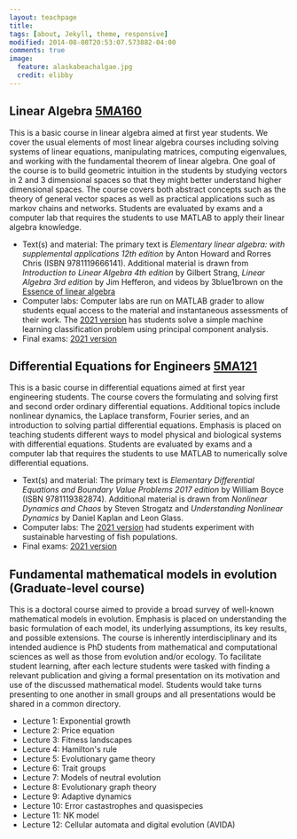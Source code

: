 ```yaml
---
layout: teachpage
title: 
tags: [about, Jekyll, theme, responsive]
modified: 2014-08-08T20:53:07.573882-04:00
comments: true
image:
  feature: alaskabeachalgae.jpg
  credit: elibby
---
```



## Linear Algebra [5MA160](https://www.umu.se/utbildning/kursplan/5ma160/) 

This is a basic course in linear algebra aimed at first year students. We cover the usual elements of most linear algebra courses including solving systems of linear equations, manipulating matrices, computing eigenvalues, and working with the fundamental theorem of linear algebra. One goal of the course is to build geometric intuition in the students by studying vectors in 2 and 3 dimensional spaces so that they might better understand higher dimensional spaces. The course covers both abstract concepts such as the theory of general vector spaces as well as practical applications such as markov chains and networks. Students are evaluated by exams and a computer lab that requires the students to use MATLAB to apply their linear algebra knowledge.
* Text(s) and material: The primary text is *Elementary linear algebra: with supplemental applications 12th edition* by Anton Howard and Rorres Chris (ISBN 9781119666141). Additional material is drawn from *Introduction to Linear Algebra 4th edition* by Gilbert Strang, *Linear Algebra 3rd edition* by Jim Hefferon, and videos by 3blue1brown on the [Essence of linear algebra](https://www.3blue1brown.com/essence-of-linear-algebra-page)
* Computer labs: Computer labs are run on MATLAB grader to allow students equal access to the material and instantaneous assessments of their work. The [2021 version](/images/LinearAlgebraComputerLab2021Beeline.html) has students solve a simple machine learning classification problem using principal component analysis.
* Final exams: [2021 version](/images/FinalExamLinearAlgebra2021.pdf)

## Differential Equations for Engineers [5MA121](https://www.umu.se/utbildning/kursplan/5ma121/) 

This is a basic course in differential equations aimed at first year engineering students. 
The course covers the formulating and solving first and second order ordinary differential equations. Additional topics include nonlinear dynamics, the Laplace transform, Fourier series, and an introduction to solving partial differential equations. Emphasis is placed on teaching students different ways to model physical and biological systems with differential equations. Students are evaluated by exams and a computer lab that requires the students to use MATLAB to numerically solve differential equations.

* Text(s) and material: The primary text is *Elementary Differential Equations and Boundary Value Problems 2017 edition* by William Boyce (ISBN 9781119382874). Additional material is drawn from *Nonlinear Dynamics and Chaos* by Steven Strogatz and *Understanding Nonlinear Dynamics* by Daniel Kaplan and Leon Glass.
* Computer labs: The [2021 version](/images/DEComputerLab2021Beeline.html) had students experiment with sustainable harvesting of fish populations. 
* Final exams: [2021 version](/images/FinalExamDE2021.pdf)


## Fundamental mathematical models in evolution (Graduate-level course)

This is a doctoral course aimed to provide a broad survey of well-known mathematical models in evolution. Emphasis is placed on understanding the basic formulation of each model, its underlying assumptions, its key results, and possible extensions. The course is inherently interdisciplinary and its intended audience is PhD students from mathematical and computational sciences as well as those from evolution and/or ecology. To facilitate student learning, after each lecture students were tasked with finding a relevant publication and giving a formal presentation on its motivation and use of the discussed mathematical model. Students would take turns presenting to one another in small groups and all presentations would be shared in a common directory.
* Lecture 1: Exponential growth 
* Lecture 2: Price equation
* Lecture 3: Fitness landscapes
* Lecture 4: Hamilton's rule
* Lecture 5: Evolutionary game theory
* Lecture 6: Trait groups
* Lecture 7: Models of neutral evolution
* Lecture 8: Evolutionary graph theory
* Lecture 9: Adaptive dynamics
* Lecture 10: Error castastrophes and quasispecies
* Lecture 11: NK model
* Lecture 12: Cellular automata and digital evolution (AVIDA)


